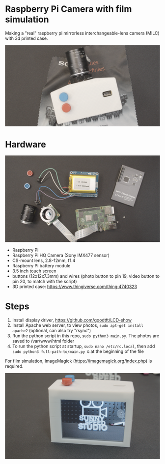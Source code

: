 # Raspberry Pi Camera with film simulation
Making a "real" raspberry pi mirrorless interchangeable-lens camera (MILC) with 3d printed case.

![raspberry_pi_camera](/images/camera-top.png)

# Hardware
![hardware](/images/hardware.png)
* Raspberry Pi
* Raspberry Pi HQ Camera (Sony IMX477 sensor)
* CS-mount lens, 2.8-12mm, f1.4
* Raspberry Pi battery module
* 3.5 inch touch screen
* buttons (12x12x7.3mm) and wires (photo button to pin 19, video button to pin 20, to match with the script)
* 3D printed case: https://www.thingiverse.com/thing:4740323

# Steps
1. Install display driver, https://github.com/goodtft/LCD-show
2. Install Apache web server, to view photos, `sudo apt-get install apache2` (optional, can also try "rsync")
3. Run the python script in this repo, `sudo python3 main.py`. The photos are saved to /var/www/html folder
4. To run the python script at startup, `sudo nano /etc/rc.local`, then add `sudo python3 full-path-to/main.py &` at the beginning of the file

For film simulation, ImageMagick (https://imagemagick.org/index.php) is required.

![raspberry_pi_camera](/images/camera.png)
